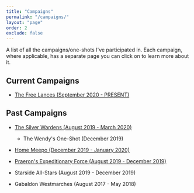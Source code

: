 ```yaml
---
title: "Campaigns"
permalink: "/campaigns/"
layout: "page"
order: 2
exclude: false
---
```


A list of all the campaigns/one-shots I've participated in. Each campaign, where applicable, has a separate page you can click on to learn more about it. 

## Current Campaigns

- <a href="https://magicalmusings.github.io/campaigns/free-lances/">The Free Lances (September 2020 - PRESENT)</a>

## Past Campaigns

- <a href="https://magicalmusings.github.io/campaigns/silver-wardens/"> The Silver Wardens (August 2019 - March 2020) </a>
  - The Wendy's One-Shot (December 2019)
- <a href="https://magicalmusings.github.io/campaigns/home-meepo/"> Home Meepo (December 2019 - January 2020) </a>
- <a href="https://magicalmusings.github.io/campaigns/pmef/"> Praeron's Expeditionary Force (August 2019 - December 2019) </a>


- Starside All-Stars (August 2019 - December 2019)
- Gabaldon Westmarches (August 2017 - May 2018)
